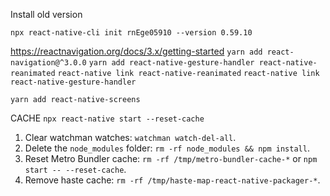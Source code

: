 Install old version

`npx react-native-cli init rnEge05910 --version 0.59.10`

https://reactnavigation.org/docs/3.x/getting-started
`yarn add react-navigation@^3.0.0`
`yarn add react-native-gesture-handler react-native-reanimated`
`react-native link react-native-reanimated`
`react-native link react-native-gesture-handler`

`yarn add react-native-screens`

CACHE
`npx react-native start --reset-cache`

1. Clear watchman watches: `watchman watch-del-all`.
2. Delete the `node_modules` folder: `rm -rf node_modules && npm install`.
3. Reset Metro Bundler cache: `rm -rf /tmp/metro-bundler-cache-*` or `npm start -- --reset-cache`.
4. Remove haste cache: `rm -rf /tmp/haste-map-react-native-packager-*`.
